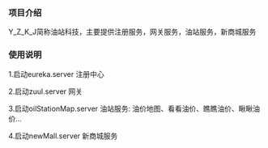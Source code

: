 ### 项目介绍

   Y_Z_K_J简称油站科技，主要提供注册服务，网关服务，油站服务，新商城服务

### 使用说明

1.启动eureka.server 注册中心

2.启动zuul.server 网关

3.启动oilStationMap.server 油站服务: 油价地图、看看油价、瞧瞧油价、瞅瞅油价...

4.启动newMall.server 新商城服务

